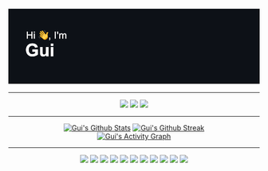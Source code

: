 ![](./header.png)
<hr/>
 <p class="social" align="center">   
        <a href="mailto:gbrunow@outlook.com" target="_blank"><img src="https://img.shields.io/badge/-Email-0D1117?style=for-the-badge&logo=gmail&logoColor=00B9EC"></a>
        <a href="https://www.linkedin.com/in/gbrunow" target="_blank"><img src="https://img.shields.io/badge/-LinkedIn-0D1117?style=for-the-badge&logo=linkedin&logoColor=00B9EC"></a> 
        <a href="https://www.instagram.com/gbrunow" target="_blank"><img src="https://img.shields.io/badge/-Instagram-0D1117?style=for-the-badge&logo=instagram&logoColor=00B9EC"></a>
</p>

<hr/>

<div class="content" align="center">
    <div class="stats">
        <a href="#"><img height="160" alt="Gui's Github Stats" src="https://github-readme-stats.vercel.app/api?username=gbrunow&show_icons=true&include_all_commits=true&count_private=true&theme=react&hide_border=true&bg_color=0D1117&title_color=00B9EC&icon_color=00B9EC"/></a>
        <a href="#"><img height="160" alt="Gui's Github Streak" src="https://github-readme-streak-stats.herokuapp.com/?user=gbrunow&theme=highcontrast&hide_border=true&background=0D1117&ring=00B9EC&fire=00B9EC&currStreakLabel=00B9EC"/></a>
    </div>
    <div class="contribuition">
        <a href="#"><img alt="Gui's Activity Graph" src="https://activity-graph.herokuapp.com/graph?username=gbrunow&custom_title=Gui's%20Contribution%20Graph&bg_color=0D1117&color=00B9EC&line=FFFFFF&point=00B9EC&hide_border=true" /></a>
    </div>
</div>

<hr/>

<p class="skills" align="center">
    <a href="#"><img src="https://img.shields.io/badge/-TypeScript-0D1117?style=flat-square&logo=typescript&logoColor=00B9EC"></a>
    <a href="#"><img src="https://img.shields.io/badge/-JavaScript-0D1117?style=flat-square&logo=javascript&logoColor=00B9EC"></a>
    <a href="#"><img src="https://img.shields.io/badge/-HTML5-0D1117?style=flat-square&logo=html5&logoColor=00B9EC"></a>
    <a href="#"><img src="https://img.shields.io/badge/-CSS3-0D1117?style=flat-square&logo=css3&logoColor=00B9EC"></a>
    <a href="#"><img src="https://img.shields.io/badge/-SAAS-0D1117?style=flat-square&logo=sass&logoColor=00B9EC"></a>
    <a href="#"><img src="https://img.shields.io/badge/-Node-0D1117?style=flat-square&logo=javascript&logoColor=00B9EC"></a>
    <a href="#"><img src="https://img.shields.io/badge/-Angular-0D1117?style=flat-square&logo=angular&logoColor=00B9EC"></a>
    <a href="#"><img src="https://img.shields.io/badge/-React-0D1117?style=flat-square&logo=react&logoColor=00B9EC"></a>
    <a href="#"><img src="https://img.shields.io/badge/-GitHub-0D1117?style=flat-square&logo=github&logoColor=00B9EC"></a>
    <a href="#"><img src="https://img.shields.io/badge/-Git-0D1117?style=flat-square&logo=git&logoColor=00B9EC"></a>
    <a href="#"><img src="https://img.shields.io/badge/Markdown-%230D1117.svg?style=flat-square&logo=markdown&logoColor=00B9EC"></a>
</p>
